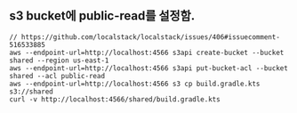 ## s3 bucket에 public-read를 설정함.

    // https://github.com/localstack/localstack/issues/406#issuecomment-516533885
    aws --endpoint-url=http://localhost:4566 s3api create-bucket --bucket shared --region us-east-1
    aws --endpoint-url=http://localhost:4566 s3api put-bucket-acl --bucket shared --acl public-read
    aws --endpoint-url=http://localhost:4566 s3 cp build.gradle.kts s3://shared
    curl -v http://localhost:4566/shared/build.gradle.kts
